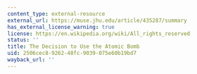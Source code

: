 ```yaml
---
content_type: external-resource
external_url: https://muse.jhu.edu/article/435287/summary
has_external_license_warning: true
license: https://en.wikipedia.org/wiki/All_rights_reserved
status: ''
title: The Decision to Use the Atomic Bomb
uid: 2506cec8-9262-48fc-9039-075e60b19bd7
wayback_url: ''
---
```

